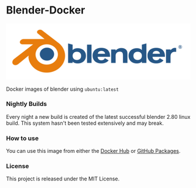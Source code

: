# Blender-Docker

[![Blender Logo](./assets/blender_logo_socket.svg)](https://blender.org)
 
Docker images of blender using `ubuntu:latest`

### Nightly Builds

Every night a new build is created of the latest successful
blender 2.80 linux build. This system hasn't been tested
extensively and may break.

### How to use

You can use this image from either the [Docker Hub](https://hub.docker.com/r/tagnumelite/blender) 
or [GitHub Packages](https://github.com/TagnumElite/Blender-Docker/packages).

### License

This project is released under the MIT License.